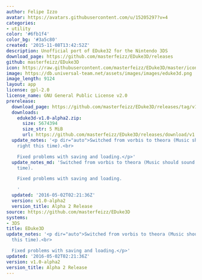```yaml
---
author: Felipe Izzo
avatar: https://avatars.githubusercontent.com/u/15205297?v=4
categories:
- utility
color: '#6fb1f4'
color_bg: '#3a5c80'
created: '2015-11-08T13:42:52Z'
description: Unofficial port of EDuke32 for the Nintendo 3DS
download_page: https://github.com/masterfeizz/EDuke3D/releases
github: masterfeizz/EDuke3D
icon: https://raw.githubusercontent.com/masterfeizz/EDuke3D/master/icon.png
image: https://db.universal-team.net/assets/images/images/eduke3d.png
image_length: 9124
layout: app
license: gpl-2.0
license_name: GNU General Public License v2.0
prerelease:
  download_page: https://github.com/masterfeizz/EDuke3D/releases/tag/v1.0-alpha2
  downloads:
    eduke3d-v1.0-alpha2.zip:
      size: 5674394
      size_str: 5 MiB
      url: https://github.com/masterfeizz/EDuke3D/releases/download/v1.0-alpha2/eduke3d-v1.0-alpha2.zip
  update_notes: '<p dir="auto">Switched from vorbis to theora (Music should sound
    right this time).<br>

    Fixed problems with saving and loading.</p>'
  update_notes_md: 'Switched from vorbis to theora (Music should sound right this
    time).

    Fixed problems with saving and loading.

    '
  updated: '2016-05-02T02:21:36Z'
  version: v1.0-alpha2
  version_title: Alpha 2 Release
source: https://github.com/masterfeizz/EDuke3D
systems:
- 3DS
title: EDuke3D
update_notes: '<p dir="auto">Switched from vorbis to theora (Music should sound right
  this time).<br>

  Fixed problems with saving and loading.</p>'
updated: '2016-05-02T02:21:36Z'
version: v1.0-alpha2
version_title: Alpha 2 Release
---
```

